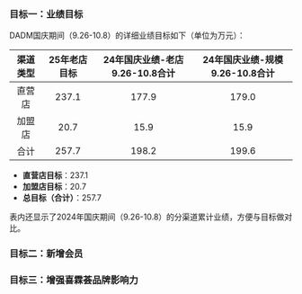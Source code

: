 ### 目标一：业绩目标

DADM国庆期间（9.26-10.8）的详细业绩目标如下（单位为万元）：

| 渠道类型 | 25年老店目标 | 24年国庆业绩-老店9.26-10.8合计 | 24年国庆业绩-规模9.26-10.8合计 |
| :------: | :----------: | :----------------------------: | :----------------------------: |
|  直营店  |    237.1     |             177.9              |             179.0              |
|  加盟店  |     20.7     |              15.9              |              15.9              |
|   合计   |    257.7     |             198.2              |             199.6              |

- **直营店目标**：237.1
- **加盟店目标**：20.7
- **总目标（合计）**：257.7

表内还显示了2024年国庆期间（9.26-10.8）的分渠道累计业绩，方便与目标做对比。

### 目标二：新增会员

### 目标三：增强喜霖荟品牌影响力

